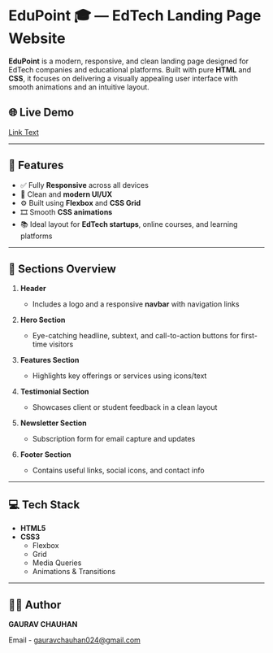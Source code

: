 # EduPoint 🎓 — EdTech Landing Page Website

**EduPoint** is a modern, responsive, and clean landing page designed for EdTech companies and educational platforms. Built with pure **HTML** and **CSS**, it focuses on delivering a visually appealing user interface with smooth animations and an intuitive layout.

## 🌐 Live Demo

[Link Text](melodious-capybara-5ef755.netlify.app)


---

## 📌 Features

- ✅ Fully **Responsive** across all devices
- 🎯 Clean and **modern UI/UX**
- ⚙️ Built using **Flexbox** and **CSS Grid**
- 🎞️ Smooth **CSS animations**
- 📚 Ideal layout for **EdTech startups**, online courses, and learning platforms

---

## 📁 Sections Overview

1. **Header**  
   - Includes a logo and a responsive **navbar** with navigation links

2. **Hero Section**  
   - Eye-catching headline, subtext, and call-to-action buttons for first-time visitors

3. **Features Section**  
   - Highlights key offerings or services using icons/text

4. **Testimonial Section**  
   - Showcases client or student feedback in a clean layout

5. **Newsletter Section**  
   - Subscription form for email capture and updates

6. **Footer Section**  
   - Contains useful links, social icons, and contact info

---

## 💻 Tech Stack

- **HTML5**
- **CSS3**
  - Flexbox
  - Grid
  - Media Queries
  - Animations & Transitions  


---

## 👨‍💻 Author

**GAURAV CHAUHAN**

Email - gauravchauhan024@gmail.com






